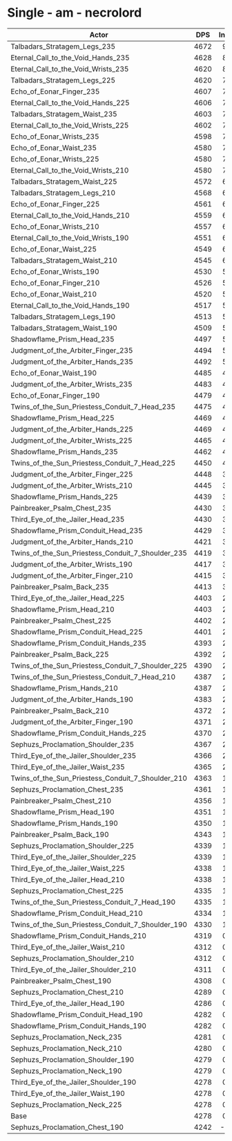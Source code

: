 # Single - am - necrolord
| Actor | DPS | Increase |
|---|:---:|:---:|
|Talbadars_Stratagem_Legs_235|4672|9.20%|
|Eternal_Call_to_the_Void_Hands_235|4628|8.18%|
|Eternal_Call_to_the_Void_Wrists_235|4620|8.00%|
|Talbadars_Stratagem_Legs_225|4620|7.98%|
|Echo_of_Eonar_Finger_235|4607|7.70%|
|Eternal_Call_to_the_Void_Hands_225|4606|7.65%|
|Talbadars_Stratagem_Waist_235|4603|7.60%|
|Eternal_Call_to_the_Void_Wrists_225|4602|7.57%|
|Echo_of_Eonar_Wrists_235|4598|7.47%|
|Echo_of_Eonar_Waist_235|4580|7.06%|
|Echo_of_Eonar_Wrists_225|4580|7.06%|
|Eternal_Call_to_the_Void_Wrists_210|4580|7.05%|
|Talbadars_Stratagem_Waist_225|4572|6.87%|
|Talbadars_Stratagem_Legs_210|4568|6.79%|
|Echo_of_Eonar_Finger_225|4561|6.61%|
|Eternal_Call_to_the_Void_Hands_210|4559|6.57%|
|Echo_of_Eonar_Wrists_210|4557|6.52%|
|Eternal_Call_to_the_Void_Wrists_190|4551|6.39%|
|Echo_of_Eonar_Waist_225|4549|6.34%|
|Talbadars_Stratagem_Waist_210|4545|6.24%|
|Echo_of_Eonar_Wrists_190|4530|5.88%|
|Echo_of_Eonar_Finger_210|4526|5.79%|
|Echo_of_Eonar_Waist_210|4520|5.66%|
|Eternal_Call_to_the_Void_Hands_190|4517|5.59%|
|Talbadars_Stratagem_Legs_190|4513|5.49%|
|Talbadars_Stratagem_Waist_190|4509|5.40%|
|Shadowflame_Prism_Head_235|4497|5.12%|
|Judgment_of_the_Arbiter_Finger_235|4494|5.05%|
|Judgment_of_the_Arbiter_Hands_235|4492|5.00%|
|Echo_of_Eonar_Waist_190|4485|4.84%|
|Judgment_of_the_Arbiter_Wrists_235|4483|4.80%|
|Echo_of_Eonar_Finger_190|4479|4.70%|
|Twins_of_the_Sun_Priestess_Conduit_7_Head_235|4475|4.61%|
|Shadowflame_Prism_Head_225|4469|4.47%|
|Judgment_of_the_Arbiter_Hands_225|4469|4.47%|
|Judgment_of_the_Arbiter_Wrists_225|4465|4.38%|
|Shadowflame_Prism_Hands_235|4462|4.30%|
|Twins_of_the_Sun_Priestess_Conduit_7_Head_225|4450|4.01%|
|Judgment_of_the_Arbiter_Finger_225|4448|3.97%|
|Judgment_of_the_Arbiter_Wrists_210|4445|3.91%|
|Shadowflame_Prism_Hands_225|4439|3.77%|
|Painbreaker_Psalm_Chest_235|4430|3.56%|
|Third_Eye_of_the_Jailer_Head_235|4430|3.55%|
|Shadowflame_Prism_Conduit_Head_235|4429|3.52%|
|Judgment_of_the_Arbiter_Hands_210|4421|3.34%|
|Twins_of_the_Sun_Priestess_Conduit_7_Shoulder_235|4419|3.29%|
|Judgment_of_the_Arbiter_Wrists_190|4417|3.26%|
|Judgment_of_the_Arbiter_Finger_210|4415|3.21%|
|Painbreaker_Psalm_Back_235|4413|3.16%|
|Third_Eye_of_the_Jailer_Head_225|4403|2.93%|
|Shadowflame_Prism_Head_210|4403|2.93%|
|Painbreaker_Psalm_Chest_225|4402|2.89%|
|Shadowflame_Prism_Conduit_Head_225|4401|2.87%|
|Shadowflame_Prism_Conduit_Hands_235|4393|2.70%|
|Painbreaker_Psalm_Back_225|4392|2.65%|
|Twins_of_the_Sun_Priestess_Conduit_7_Shoulder_225|4390|2.63%|
|Twins_of_the_Sun_Priestess_Conduit_7_Head_210|4387|2.56%|
|Shadowflame_Prism_Hands_210|4387|2.56%|
|Judgment_of_the_Arbiter_Hands_190|4383|2.46%|
|Painbreaker_Psalm_Back_210|4372|2.20%|
|Judgment_of_the_Arbiter_Finger_190|4371|2.16%|
|Shadowflame_Prism_Conduit_Hands_225|4370|2.15%|
|Sephuzs_Proclamation_Shoulder_235|4367|2.07%|
|Third_Eye_of_the_Jailer_Shoulder_235|4366|2.06%|
|Third_Eye_of_the_Jailer_Waist_235|4365|2.03%|
|Twins_of_the_Sun_Priestess_Conduit_7_Shoulder_210|4363|1.98%|
|Sephuzs_Proclamation_Chest_235|4361|1.93%|
|Painbreaker_Psalm_Chest_210|4356|1.83%|
|Shadowflame_Prism_Head_190|4351|1.71%|
|Shadowflame_Prism_Hands_190|4350|1.67%|
|Painbreaker_Psalm_Back_190|4343|1.52%|
|Sephuzs_Proclamation_Shoulder_225|4339|1.43%|
|Third_Eye_of_the_Jailer_Shoulder_225|4339|1.42%|
|Third_Eye_of_the_Jailer_Waist_225|4338|1.40%|
|Third_Eye_of_the_Jailer_Head_210|4338|1.40%|
|Sephuzs_Proclamation_Chest_225|4335|1.33%|
|Twins_of_the_Sun_Priestess_Conduit_7_Head_190|4335|1.32%|
|Shadowflame_Prism_Conduit_Head_210|4334|1.32%|
|Twins_of_the_Sun_Priestess_Conduit_7_Shoulder_190|4330|1.21%|
|Shadowflame_Prism_Conduit_Hands_210|4319|0.96%|
|Third_Eye_of_the_Jailer_Waist_210|4312|0.79%|
|Sephuzs_Proclamation_Shoulder_210|4312|0.79%|
|Third_Eye_of_the_Jailer_Shoulder_210|4311|0.77%|
|Painbreaker_Psalm_Chest_190|4308|0.69%|
|Sephuzs_Proclamation_Chest_210|4289|0.26%|
|Third_Eye_of_the_Jailer_Head_190|4286|0.19%|
|Shadowflame_Prism_Conduit_Head_190|4282|0.10%|
|Shadowflame_Prism_Conduit_Hands_190|4282|0.08%|
|Sephuzs_Proclamation_Neck_235|4281|0.06%|
|Sephuzs_Proclamation_Neck_210|4280|0.04%|
|Sephuzs_Proclamation_Shoulder_190|4279|0.02%|
|Sephuzs_Proclamation_Neck_190|4279|0.02%|
|Third_Eye_of_the_Jailer_Shoulder_190|4278|0.01%|
|Third_Eye_of_the_Jailer_Waist_190|4278|0.00%|
|Sephuzs_Proclamation_Neck_225|4278|0.00%|
|Base|4278|0.00%|
|Sephuzs_Proclamation_Chest_190|4242|-0.84%|
